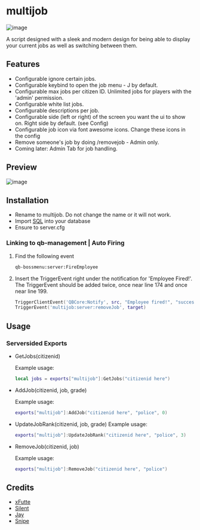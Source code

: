 # multijob

![image](https://user-images.githubusercontent.com/82112471/205506429-6e86cadc-985c-488a-9dce-78a6b5aec1bb.png)

A script designed with a sleek and modern design for being able to display your current jobs as well as switching between them.

## Features

* Configurable ignore certain jobs.
* Configurable keybind to open the job menu - J by default.
* Configurable max jobs per citizen ID. Unlimited jobs for players with the 'admin' permission.
* Configurable white list jobs.
* Configurable descriptions per job.
* Configurable side (left or right) of the screen you want the ui to show on. Right side by default. (see Config)
* Configurable job icon via font awesome icons. Change these icons in the config
* Remove someone's job by doing /removejob - Admin only.
* Coming later: Admin Tab for job handling.

## Preview

![image](https://user-images.githubusercontent.com/82112471/206809426-155ad6fd-50d0-4ff9-add0-d72ae00f2304.png)

## Installation

* Rename to multijob. Do not change the name or it will not work.
* Import [SQL](https://github.com/Project-Sloth/multijob/blob/main/database.sql) into your database
* Ensure to server.cfg

### Linking to qb-management | Auto Firing

1. Find the following event

    ```txt
    qb-bossmenu:server:FireEmployee
    ```

2. Insert the TriggerEvent right under the notification for 'Employee Fired!'. The TriggerEvent should be added twice, once near line 174 and once near line 199.

    ```lua
    TriggerClientEvent('QBCore:Notify', src, "Employee fired!", "success")
    TriggerEvent('multijob:server:removeJob', target)
    ```

## Usage

### Serversided Exports

* GetJobs(citizenid)

    Example usage:

    ```lua
    local jobs = exports["multijob"]:GetJobs("citizenid here")
    ```

* AddJob(citizenid, job, grade)

    Example usage:

    ```lua
    exports["multijob"]:AddJob("citizenid here", "police", 0)
    ```

* UpdateJobRank(citizenid, job, grade)
    Example usage:

    ```lua
    exports["multijob"]:UpdateJobRank("citizenid here", "police", 3)
    ```

* RemoveJob(citizenid, job)

    Example usage:

    ```lua
    exports["multijob"]:RemoveJob("citizenid here", "police")
    ```

## Credits

* [xFutte](https://github.com/xFutte)
* [Silent](https://github.com/S1lentcodes)
* [Jay](https://github.com/jay-fivem)
* [Snipe](https://github.com/pushkart2)
